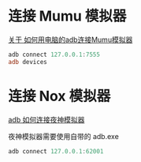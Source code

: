 # 连接 Mumu 模拟器
[关于 如何用电脑的adb连接Mumu模拟器](https://www.cnblogs.com/hankzhouAndroid/p/9070473.html)
```powershell
adb connect 127.0.0.1:7555
adb devices
```


# 连接 Nox 模拟器
[adb 如何连接夜神模拟器](https://blog.csdn.net/qq_36350532/article/details/79000653)

夜神模拟器需要使用自带的 adb.exe

```powershell
adb connect 127.0.0.1:62001
```

